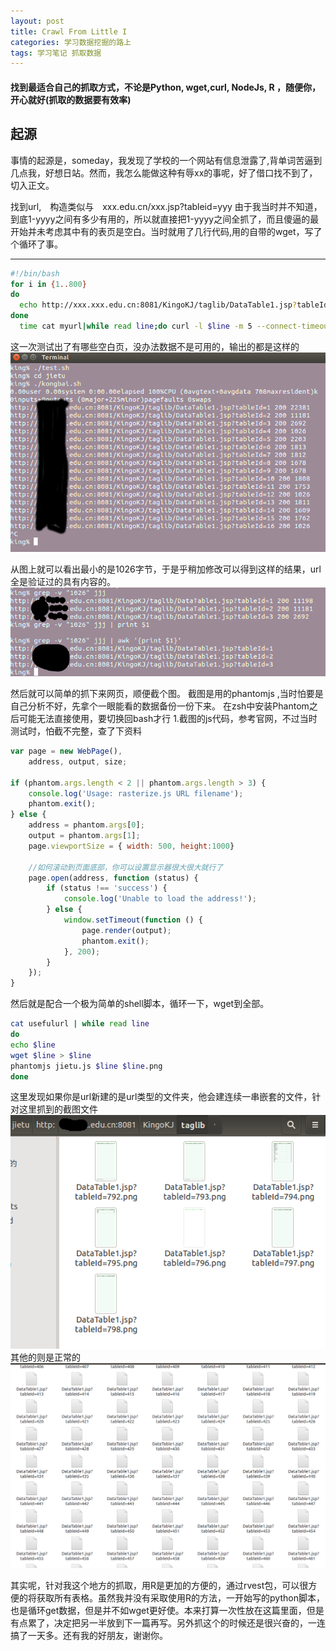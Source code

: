 ```yaml
---
layout: post
title: Crawl From Little I
categories: 学习数据挖掘的路上
tags: 学习笔记 抓取数据
---
```


#### 找到最适合自己的抓取方式，不论是Python, wget,curl, NodeJs, R ，随便你，开心就好(抓取的数据要有效率)

## 起源
 事情的起源是，someday，我发现了学校的一个网站有信息泄露了,背单词苦逼到几点我，好想日站。然而，我怎么能做这种有辱xx的事呢，好了借口找不到了，切入正文。
 
 找到url,　构造类似与　xxx.edu.cn/xxx.jsp?tableid=yyy
 由于我当时并不知道，到底1-yyyy之间有多少有用的，所以就直接把1-yyyy之间全抓了，而且傻逼的最开始并未考虑其中有的表页是空白。当时就用了几行代码,用的自带的wget，写了个循环了事。

---


```bash
#!/bin/bash
for i in {1..800}
do
  echo http://xxx.xxx.edu.cn:8081/KingoKJ/taglib/DataTable1.jsp?tableId=$i >>myurl
done
  time cat myurl|while read line;do curl -l $line -m 5 --connect-timeout 5 -o /dev/null -s -w "$line "%{http_code}" "%{size_download}"\n" >>kb_TEST ; done
```

这一次测试出了有哪些空白页，没办法数据不是可用的，输出的都是这样的
![img](../image/crawl/1.png)

从图上就可以看出最小的是1026字节，于是乎稍加修改可以得到这样的结果，url全是验证过的具有内容的。
![img1](../image/crawl/2.png)

然后就可以简单的抓下来网页，顺便截个图。
截图是用的phantomjs ,当时怕要是自己分析不好，先拿个一眼能看的数据备份一份下来。
在zsh中安装Phantom之后可能无法直接使用，要切换回bash才行
1.截图的js代码，参考官网，不过当时测试时，怕截不完整，查了下资料

```js
var page = new WebPage(),
    address, output, size;
 
if (phantom.args.length < 2 || phantom.args.length > 3) {
    console.log('Usage: rasterize.js URL filename');
    phantom.exit();
} else {
    address = phantom.args[0];
    output = phantom.args[1];
    page.viewportSize = { width: 500, height:1000}
    	
    //如何滚动到页面底部，你可以设置显示器很大很大就行了
    page.open(address, function (status) {
        if (status !== 'success') {
            console.log('Unable to load the address!');
        } else {
            window.setTimeout(function () {
                page.render(output);
                phantom.exit();
            }, 200);
        }
    });
}

```

然后就是配合一个极为简单的shell脚本，循环一下，wget到全部。

```bash
cat usefulurl | while read line
do 
echo $line 
wget $line > $line
phantomjs jietu.js $line $line.png
done
```

这里发现如果你是url新建的是url类型的文件夹，他会建连续一串嵌套的文件，针对这里抓到的截图文件
![img3](../image/crawl/3.png)
其他的则是正常的
![img4](../image/crawl/4.png)

其实呢，针对我这个地方的抓取，用R是更加的方便的，通过rvest包，可以很方便的将获取所有表格。虽然我并没有采取使用R的方法，一开始写的python脚本，也是循环get数据，但是并不如wget更好使。本来打算一次性放在这篇里面，但是有点累了，决定把另一半放到下一篇再写。另外抓这个的时候还是很兴奋的，一连搞了一天多。还有我的好朋友，谢谢你。
